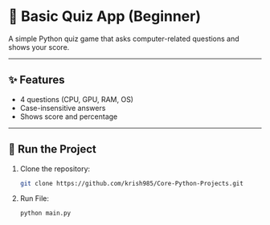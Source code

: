 # 🧠 Basic Quiz App (Beginner)

A simple Python quiz game that asks computer-related questions and shows your score.

---

## ✨ Features
- 4 questions (CPU, GPU, RAM, OS)
- Case-insensitive answers  
- Shows score and percentage  

---

## 🚀 Run the Project
1. Clone the repository:
   ```bash
   git clone https://github.com/krish985/Core-Python-Projects.git

2. Run File:
   ```bash
   python main.py
